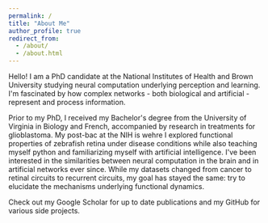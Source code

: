 ```yaml
---
permalink: /
title: "About Me"
author_profile: true
redirect_from: 
  - /about/
  - /about.html
---
```


Hello! I am a PhD candidate at the National Institutes of Health and Brown University studying neural computation underlying perception and learning. I'm fascinated by how complex networks - both biological and artificial - represent and process information. 

Prior to my PhD, I received my Bachelor's degree from the University of Virginia in Biology and French, accompanied by research in treatments for glioblastoma. My post-bac at the NIH is wehre I explored functional properties of zebrafish retina under disease conditions while also teaching myself python and familiarizing myself with artificial intelligence. I've been interested in the similarities between neural computation in the brain and in artificial networks ever since. While my datasets changed from cancer to retinal circuits to recurrent circuits, my goal has stayed the same: try to elucidate the mechanisms underlying functional dynamics. 

Check out my Google Scholar for up to date publications and my GitHub for various side projects. 
